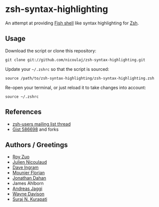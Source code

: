 zsh-syntax-highlighting
=======================

An attempt at providing [Fish shell](http://www.fishshell.org) like syntax highlighting for [Zsh](http://www.zsh.org).

## Usage

Download the script or clone this repository:

    git clone git://github.com/nicoulaj/zsh-syntax-highlighting.git

Update your `~/.zshrc` so that the script is sourced:

    source /path/to/zsh-syntax-highlighting/zsh-syntax-highlighting.zsh

Re-open your terminal, or just reload it to take changes into account:

    source ~/.zshrc


## References

 * [zsh-users mailing list thread](http://www.zsh.org/mla/users/2010/msg00692.html)
 * [Gist 586698](http://gist.github.com/586698) and forks

## Authors / Greetings

 * [Roy Zuo](http://github.com/roylez)
 * [Julien Nicoulaud](http://github.com/nicoulaj)
 * [Dave Ingram](http://github.com/dingram)
 * [Mounier Florian](http://github.com/paradoxxxzero)
 * [Jonathan Dahan](http://github.com/jedahan)
 * James Ahlborn
 * [Andreas Jaggi](http://github.com/x-way)
 * [Wayne Davison](http://github.com/WayneD)
 * [Suraj N. Kurapati](http://github.com/sunaku)
